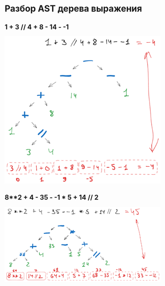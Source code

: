 # Разбор AST дерева выражения

## 1 + 3 // 4 + 8 - 14 - -1

![Разбор выражения](./ast_expression_media/ast_example-1.png)

## 8**2 + 4 - 35 - -1 * 5 + 14 // 2

![Разбор выражения](./ast_expression_media/ast_example-2.png)